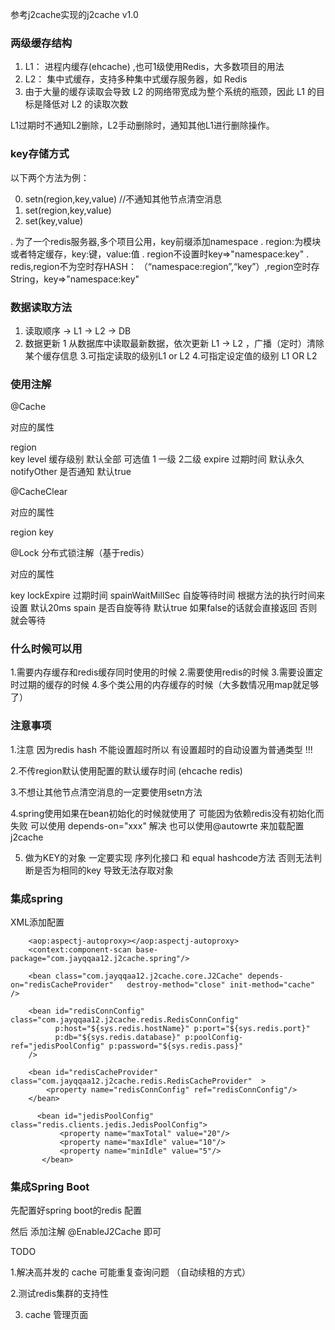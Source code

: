 
参考j2cache实现的j2cache v1.0



### 两级缓存结构 

1. L1： 进程内缓存(ehcache)  ,也可1级使用Redis，大多数项目的用法
2. L2： 集中式缓存，支持多种集中式缓存服务器，如 Redis
3. 由于大量的缓存读取会导致 L2 的网络带宽成为整个系统的瓶颈，因此 L1 的目标是降低对 L2 的读取次数

L1过期时不通知L2删除，L2手动删除时，通知其他L1进行删除操作。


### key存储方式 
以下两个方法为例：

0. setn(region,key,value) //不通知其他节点清空消息
1. set(region,key,value)
2. set(key,value)


. 为了一个redis服务器,多个项目公用，key前缀添加namespace
. region:为模块或者特定缓存，key:键，value:值
. region不设置时key=>"namespace:key"
. redis,region不为空时存HASH： （“namespace:region”,“key”）,region空时存String，key=>"namespace:key"



### 数据读取方法 

1. 读取顺序  -> L1 -> L2 -> DB
2. 数据更新
    1 从数据库中读取最新数据，依次更新 L1 -> L2 ，广播（定时）清除某个缓存信息
3.可指定读取的级别L1 or L2
4.可指定设定值的级别 L1 OR L2


### 使用注解


@Cache

对应的属性

region  
key
level   缓存级别 默认全部 可选值 1 一级 2二级
expire  过期时间  默认永久
notifyOther  是否通知 默认true

@CacheClear

对应的属性

region
key


@Lock
分布式锁注解（基于redis）

对应的属性

key
lockExpire 过期时间
spainWaitMillSec 自旋等待时间 根据方法的执行时间来设置 默认20ms
spain  是否自旋等待  默认true  如果false的话就会直接返回 否则就会等待


### 什么时候可以用

1.需要内存缓存和redis缓存同时使用的时候
2.需要使用redis的时候
3.需要设置定时过期的缓存的时候
4.多个类公用的内存缓存的时候（大多数情况用map就足够了）

### 注意事项 

1.注意 因为redis hash 不能设置超时所以 有设置超时的自动设置为普通类型 !!!

2.不传region默认使用配置的默认缓存时间 (ehcache redis)

3.不想让其他节点清空消息的一定要使用setn方法

4.spring使用如果在bean初始化的时候就使用了  可能因为依赖redis没有初始化而失败   可以使用 depends-on="xxx" 解决  也可以使用@autowrte 来加载配置j2cache

5. 做为KEY的对象 一定要实现 序列化接口 和 equal hashcode方法 否则无法判断是否为相同的key 导致无法存取对象


### 集成spring 


XML添加配置

```
    <aop:aspectj-autoproxy></aop:aspectj-autoproxy>
    <context:component-scan base-package="com.jayqqaa12.j2cache.spring"/>

    <bean class="com.jayqqaa12.j2cache.core.J2Cache" depends-on="redisCacheProvider"   destroy-method="close" init-method="cache" />

    <bean id="redisConnConfig" class="com.jayqqaa12.j2cache.redis.RedisConnConfig"
          p:host="${sys.redis.hostName}" p:port="${sys.redis.port}"
          p:db="${sys.redis.database}" p:poolConfig-ref="jedisPoolConfig" p:password="${sys.redis.pass}"
    />

    <bean id="redisCacheProvider" class="com.jayqqaa12.j2cache.redis.RedisCacheProvider"  >
        <property name="redisConnConfig" ref="redisConnConfig"/>
    </bean>

      <bean id="jedisPoolConfig" class="redis.clients.jedis.JedisPoolConfig">
           <property name="maxTotal" value="20"/>
           <property name="maxIdle" value="10"/>
           <property name="minIdle" value="5"/>
       </bean>

```


### 集成Spring Boot

先配置好spring boot的redis 配置 

然后 添加注解 @EnableJ2Cache 即可 



TODO

 
1.解决高并发的 cache 可能重复查询问题  （自动续租的方式）

2.测试redis集群的支持性

3. cache 管理页面


